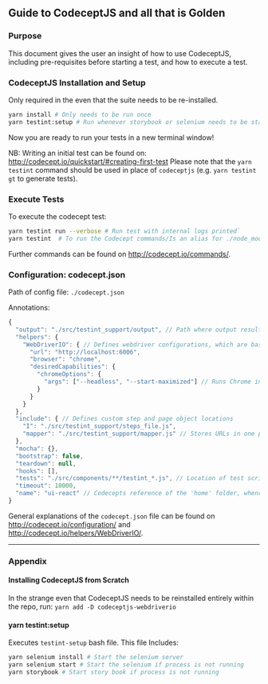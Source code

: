 ## Guide to CodeceptJS and all that is Golden

### Purpose

This document gives the user an insight of how to use CodeceptJS, including pre-requisites before starting a test, and how to execute a test.

### CodeceptJS Installation and Setup

Only required in the even that the suite needs to be re-installed.
```bash
yarn install # Only needs to be run once
yarn testint:setup # Run whenever storybook or selenium needs to be started
```
Now you are ready to run your tests in a new terminal window!

NB: Writing an initial test can be found on: http://codecept.io/quickstart/#creating-first-test
Please note that the `yarn testint` command should be used in place of `codeceptjs` (e.g. `yarn testint gt` to generate tests).

### Execute Tests

To execute the codecept test:
```bash
yarn testint run --verbose # Run test with internal logs printed`
yarn testint  # To run the Codecept commands/Is an alias for ./node_modules/.bin/codeceptjs
```
Further commands can be found on http://codecept.io/commands/.

### Configuration: codecept.json

Path of config file: `./codecept.json`

Annotations:
```js
{
  "output": "./src/testint_support/output", // Path where output results are stored. ex., log files, screenshots, reports etc. This folder is included in `.gitignore` so is ignored by commits.
  "helpers": {
    "WebDriverIO": { // Defines webdriver configurations, which are based on Codecept defaults and Selenium Capabilities: https://github.com/SeleniumHQ/selenium/wiki/DesiredCapabilities
      "url": "http://localhost:6006",
      "browser": "chrome",
      "desiredCapabilities": {
        "chromeOptions": {
          "args": ["--headless", "--start-maximized"] // Runs Chrome in headless mode and maximized headless window size
        }
      }
    }
  },
  "include": { // Defines custom step and page object locations
    "I": "./src/testint_support/steps_file.js",
    "mapper": "./src/testint_support/mapper.js" // Stores URLs in one place for maintainability
  },
  "mocha": {},
  "bootstrap": false,
  "teardown": null,
  "hooks": [],
  "tests": "./src/components/**/testint_*.js", // Location of test scripts (i.e. any file within the`components` folder with a `testint_` prefix and `.js` suffix).
  "timeout": 10000,
  "name": "ui-react" // Codecepts reference of the 'home' folder, whence all previous paths have been referenced
}
```
General explanations of the `codecept.json` file can be found on http://codecept.io/configuration/ and http://codecept.io/helpers/WebDriverIO/.

---
### Appendix
#### Installing CodeceptJS from Scratch
In the strange even that CodeceptJS needs to be reinstalled entirely within the repo, run:
`yarn add -D codeceptjs-webdriverio`

#### yarn testint:setup
Executes `testint-setup` bash file. This file Includes:

```bash
yarn selenium install # Start the selenium server
yarn selenium start # Start the selenium if process is not running
yarn storybook # Start story book if process is not running

